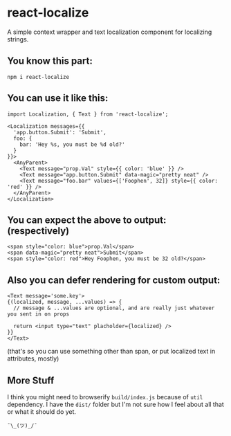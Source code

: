 # react-localize
A simple context wrapper and text localization component for localizing strings.

## You know this part:
`npm i react-localize`


## You can use it like this:
```
import Localization, { Text } from 'react-localize';

<Localization messages={{
  'app.button.Submit': 'Submit',
  foo: {
    bar: 'Hey %s, you must be %d old?'
  }
}}>
  <AnyParent>
    <Text message="prop.Val" style={{ color: 'blue' }} />
    <Text message="app.button.Submit" data-magic="pretty neat" />
    <Text message="foo.bar" values={['Foophen', 32]} style={{ color: 'red' }} />
  </AnyParent>
</Localization>
```

## You can expect the above to output: (respectively)
```
<span style="color: blue">prop.Val</span>
<span data-magic="pretty neat">Submit</span>
<span style="color: red">Hey Foophen, you must be 32 old?</span>
```

## Also you can defer rendering for custom output:
```
<Text message='some.key'>
{(localized, message, ...values) => {
  // message & ...values are optional, and are really just whatever you sent in on props

  return <input type="text" placholder={localized} />
}}
</Text>
```
(that's so you can use something other than span, or put localized text in attributes, mostly)


## More Stuff
I think you might need to browserify `build/index.js` because of `util` dependency. I have the `dist/` folder but I'm not sure how I feel about all that or what it should do yet.

`¯\_(ツ)_/¯`
